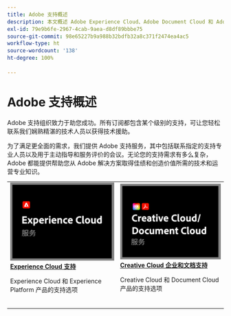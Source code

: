 ```yaml
---
title: Adobe 支持概述
description: 本文概述 Adobe Experience Cloud、Adobe Document Cloud 和 Adobe Creative Cloud 的客户支持选项。
exl-id: 79e9b6fe-2967-4cab-9aea-d8df89bbbe75
source-git-commit: 98e65227b9a988b32bdfb32a8c371f2474ea4ac5
workflow-type: ht
source-wordcount: '138'
ht-degree: 100%

---
```


# Adobe 支持概述

Adobe 支持组织致力于助您成功。所有订阅都包含某个级别的支持，可让您轻松联系我们娴熟精湛的技术人员以获得技术援助。

为了满足更全面的需求，我们提供 Adobe 支持服务，其中包括联系指定的支持专业人员以及用于主动指导和服务评价的会议。无论您的支持需求有多么复杂，Adobe 都能提供帮助您从 Adobe 解决方案取得佳绩和创造价值所需的技术和运营专业知识。

<table style="table-layout:fixed">
<tr>
  <td>
    <a href="dx-overview.md">
    <img alt="DX 支持" src="assets/ECthumbnail.png"/>
    </a>
    <div>
    <a href="dx-overview.md"><strong>Experience Cloud 支持</strong></a>
    </div>
    <p>Experience Cloud 和 Experience Platform 产品的支持选项</p>
    <br>
  </td>
  <td>
    <a href="dme-overview.md">
      <img alt="商业" src="assets/CCDCThumbnail.png">
    </a>
    <div>
    <a href="dme-overview.md"><strong>Creative Cloud 企业和文档支持</strong></a>
    </div>
    <p>Creative Cloud 和 Document Cloud 产品的支持选项</p>
    <br>
  </td>
</tr>
</table>
